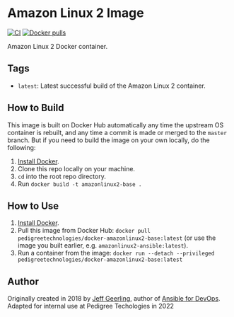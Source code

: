 # Amazon Linux 2 Image

[![CI][Actions]][ActionsBuild] [![Docker pulls][DockerImg]][Docker]

Amazon Linux 2 Docker container.

## Tags

- `latest`: Latest successful build of the Amazon Linux 2 container.

## How to Build

This image is built on Docker Hub automatically any time the upstream OS container is rebuilt, and any time a commit is made or merged to the `master` branch. But if you need to build the image on your own locally, do the following:

  1. [Install Docker](https://docs.docker.com/engine/installation/).
  2. Clone this repo locally on your machine.
  3. `cd` into the root repo directory.
  4. Run `docker build -t amazonlinux2-base .`

## How to Use

  1. [Install Docker](https://docs.docker.com/engine/installation/).
  2. Pull this image from Docker Hub: `docker pull pedigreetechnologies/docker-amazonlinux2-base:latest` (or use the image you built earlier, e.g. `amazonlinux2-ansible:latest`).
  3. Run a container from the image: `docker run --detach --privileged  pedigreetechnologies/docker-amazonlinux2-base:latest`

## Author

Originally created in 2018 by [Jeff Geerling](https://www.jeffgeerling.com/), author of [Ansible for DevOps](https://www.ansiblefordevops.com/).
Adapted for internal use at Pedigree Techologies in 2022


[Actions]: https://github.com/PedigreeTechnologies/docker-amazonlinux2-base/workflows/Build/badge.svg?branch=master&event=push
[ActionsBuild]: https://github.com/PedigreeTechnologies/docker-amazonlinux2-base/actions?query=workflow%3ABuild
[DockerImg]: https://img.shields.io/docker/pulls/pedigreetechnologies/docker-amazonlinux2-base
[Docker]: https://hub.docker.com/r/pedigreetechnologies/docker-amazonlinux2-base